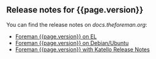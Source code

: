 ## Release notes for {{page.version}}

You can find the release notes on _docs.theforeman.org_:

* [Foreman {{page.version}} on EL](https://docs.theforeman.org/{{page.version}}/Release_Notes/index-foreman-el.html)
* [Foreman {{page.version}} on Debian/Ubuntu](https://docs.theforeman.org/{{page.version}}/Release_Notes/index-foreman-deb.html)
* [Foreman {{page.version}} with Katello Release Notes](https://docs.theforeman.org/{{page.version}}/Release_Notes/index-katello.html)

